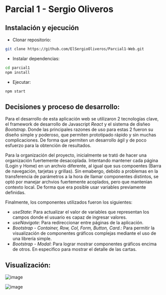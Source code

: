 # Parcial 1 - Sergio Oliveros

## Instalación y ejecución

* Clonar repositorio:

```bash
git clone https://github.com/ElSergioOliveros/Parcial1-Web.git
```

* Instalar dependencias:

```bash
cd parcial1
npm install
```

* Ejecutar:

```bash
npm start
```

## Decisiones y proceso de desarrollo: 

Para el desarrollo de esta aplicación web se utilizaron 2 tecnologías clave, el framework de desarrollo de Javascript *React* y el sistema de disñeo *Bootstrap*. Donde las principales razones de uso para estas 2 fueron su diseño simple y poderoso, que permiten prototipado rápido y sin muchas complicaciones. De forma que permiten un desarrollo ágil y de poco esfuerzo para la obtención de resultados.      

Para la organización del proyecto, inicialmente se trató de hacer una organización fuertemente desacoplada. Intentando mantener cada página (Login y Home) en un archvio diferente, al igual que sus compoentes (Barra de navegación, tarjetas y grillas). Sin emabergo, debido a problemas en la transferencia de parámetros a la hora de llamar componentes distintos, se optó por manejar archvios fuertemente acoplados, pero que mantenian contexto local. De forma que era posible usar variables previamente definidas. 

Finalmente, los componentes utilizados fueron los siguientes:
* *useState*: Para actualizar el valor de variables que representan los campos donde el usuario es capaz de ingresar valores. 
* *useNavigate*: Para redireccionar entre páginas de la aplicación.
* *Bootstrap - Container, Row, Col, Form, Button, Card.*: Para permitir la visualización de componentes gráficos complejas mediante el uso de una librería simple. 
* *Bootstrap - Modal*: Para lograr mostrar componentes gráficos encima de otros. En especifico para mostrar el detalle de las cartas.  

## Visualización:
![image](https://github.com/user-attachments/assets/ddce32dc-5508-43ef-b52e-25901a3a62a1)

![image](https://github.com/user-attachments/assets/395ba5ff-38ba-427b-a98a-1f8536641b70)

